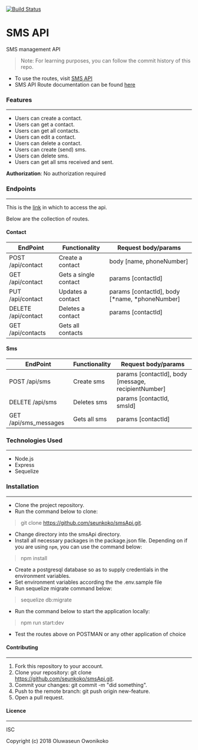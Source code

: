 [![Build Status](https://travis-ci.com/seunkoko/smsApi.svg?branch=develop)](https://travis-ci.com/seunkoko/smsApi)

# SMS API
SMS management API

> Note: For learning purposes, you can follow the commit history of this repo.

* To use the routes, visit [SMS API](https://sms-api-staging.herokuapp.com/api/)
* SMS API Route documentation can be found [here](https://smsapi22.docs.apiary.io/#)

### Features
---

* Users can create a contact.
* Users can get a contact.
* Users can get all contacts.
* Users can edit a contact.
* Users can delete a contact.
* Users can create (send) sms.
* Users can delete sms.
* Users can get all sms received and sent.

**Authorization**:
No authorization required

### Endpoints
---

This is the [link](https://sms-api-staging.herokuapp.com) in which to access the api. 

Below are the collection of routes.


#### Contact

EndPoint          |   Functionality    |    Request body/params
------------------|--------------------|--------------------------------------------------------------
POST /api/contact  | Create a contact   | body [name, phoneNumber]
GET /api/contact   | Gets a single contact | params [contactId]    
PUT /api/contact   | Updates a contact  | params [contactId], body [*name, *phoneNumber]
DELETE /api/contact | Deletes a contact | params [contactId]
GET /api/contacts  | Gets all contacts |  

#### Sms

EndPoint          |   Functionality    |    Request body/params
------------------|--------------------|--------------------------------------------------------------
POST /api/sms     | Create sms         | params [contactId], body [message, recipientNumber]
DELETE /api/sms   | Deletes sms        | params [contactId, smsId]      
GET /api/sms_messages  | Gets all sms  | params [contactId]

### Technologies Used
---

- Node.js
- Express
- Sequelize


### Installation
---

- Clone the project repository.
- Run the command below to clone:
> git clone https://github.com/seunkoko/smsApi.git.
- Change directory into the smsApi directory.
- Install all necessary packages in the package.json file. Depending on if you are using `npm`, you can use the command below:
> npm install
- Create a postgresql database so as to supply credentials in the environment variables.
- Set environment variables according the the .env.sample file
- Run sequelize migrate command below:
> sequelize db:migrate
- Run the command below to start the application locally:
> npm run start:dev
- Test the routes above on POSTMAN or any other application of choice


#### Contributing
---

1. Fork this repository to your account.
2. Clone your repository: git clone https://github.com/seunkoko/smsApi.git.
4. Commit your changes: git commit -m "did something".
5. Push to the remote branch: git push origin new-feature.
6. Open a pull request.

#### Licence
---

ISC

Copyright (c) 2018 Oluwaseun Owonikoko
